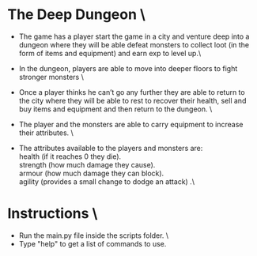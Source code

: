 # The Deep Dungeon \

- The game has a player start the game in a city and venture deep into a dungeon where they will be able defeat monsters to collect loot (in the form of items and equipment) and earn exp to level up.\
- In the dungeon, players are able to move into deeper floors to fight stronger monsters \
- Once a player thinks he can’t go any further they are able to return to the city where they will be able to rest to recover their health, sell and buy items and equipment and then return to the dungeon. \
- The player and the monsters are able to carry equipment to increase their attributes. \

- The attributes available to the players and monsters are:\
  health (if it reaches 0 they die).\
  strength (how much damage they cause).\
  armour (how much damage they can block).\
  agility (provides a small change to dodge an attack) .\

# Instructions \

- Run the main.py file inside the scripts folder. \
- Type "help" to get a list of commands to use.

